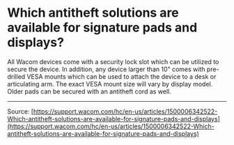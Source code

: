 # Which antitheft solutions are available for signature pads and displays?

All Wacom devices come with a security lock slot which can be utilized to secure the device. In addition, any device larger than 10" comes with pre-drilled VESA mounts which can be used to attach the device to a desk or articulating arm. The exact VESA mount size will vary by display model. Older pads can be secured with an antitheft cord as well.

---
Source: [https://support.wacom.com/hc/en-us/articles/1500006342522-Which-antitheft-solutions-are-available-for-signature-pads-and-displays](https://support.wacom.com/hc/en-us/articles/1500006342522-Which-antitheft-solutions-are-available-for-signature-pads-and-displays)
